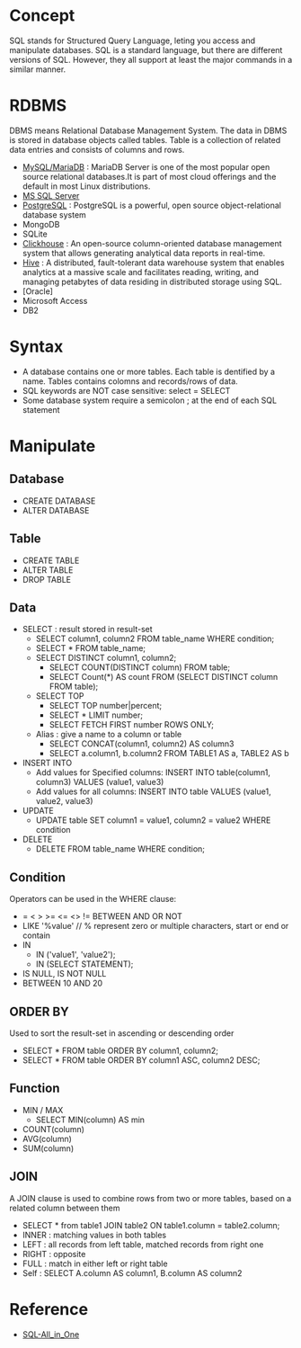 # Concept
SQL stands for Structured Query Language, leting you access and manipulate databases. SQL is a standard language, but there are different versions of SQL. However, they all support at least the major commands in a similar manner.

# RDBMS
DBMS means Relational Database Management System. The data in DBMS is stored in database objects called tables. Table is a collection of related data entries and consists of columns and rows.
- [MySQL/MariaDB](https://mariadb.org/) : MariaDB Server is one of the most popular open source relational databases.It is part of most cloud offerings and the default in most Linux distributions.
- [MS SQL Server]()
- [PostgreSQL](https://www.postgresql.org/) : PostgreSQL is a powerful, open source object-relational database system 
- MongoDB
- SQLite
- [Clickhouse](https://github.com/ClickHouse/ClickHouse) : An open-source column-oriented database management system that allows generating analytical data reports in real-time.
- [Hive](https://hive.apache.org/) : A distributed, fault-tolerant data warehouse system that enables analytics at a massive scale and facilitates reading, writing, and managing petabytes of data residing in distributed storage using SQL.
- [Oracle]
- Microsoft Access
- DB2

# Syntax
- A database contains one or more tables. Each table is dentified by a name. Tables contains colomns and records/rows of data.
- SQL keywords are NOT case sensitive: select = SELECT
- Some database system require a semicolon ; at the end of each SQL statement

# Manipulate
## Database
- CREATE DATABASE
- ALTER DATABASE

## Table
- CREATE TABLE
- ALTER TABLE
- DROP TABLE

## Data
- SELECT : result stored in result-set
  - SELECT column1, column2 FROM table_name WHERE condition;
  - SELECT * FROM table_name;
  - SELECT DISTINCT column1, column2;  
    - SELECT COUNT(DISTINCT column) FROM table;
    - SELECT Count(*) AS count FROM (SELECT DISTINCT column FROM table);
  - SELECT TOP 
    - SELECT TOP number|percent;
    - SELECT * LIMIT number;
    - SELECT FETCH FIRST number ROWS ONLY;
  - Alias : give a name to a column or table
    - SELECT CONCAT(column1, column2) AS column3
    - SELECT a.column1, b.column2 FROM TABLE1 AS a, TABLE2 AS b
- INSERT INTO
  - Add values for Specified columns: INSERT INTO table(column1, column3) VALUES (value1, value3)
  - Add values for all columns: INSERT INTO table VALUES (value1, value2, value3)
- UPDATE
  - UPDATE table SET column1 = value1, column2 = value2 WHERE condition
- DELETE
  - DELETE FROM table_name WHERE condition;

## Condition
Operators can be used in the WHERE clause:
- = < > >= <= <> != BETWEEN AND OR NOT 
- LIKE '%value'   // % represent zero or multiple characters, start or end or contain
- IN 
  - IN ('value1', 'value2'); 
  - IN (SELECT STATEMENT);
- IS NULL, IS NOT NULL
- BETWEEN 10 AND 20 

## ORDER BY
Used to sort the result-set in ascending or descending order
- SELECT * FROM table ORDER BY column1, column2;
- SELECT * FROM table ORDER BY column1 ASC, column2 DESC;

## Function
- MIN / MAX
  - SELECT MIN(column) AS min
- COUNT(column)
- AVG(column)
- SUM(column)

## JOIN
A JOIN clause is used to combine rows from two or more tables, based on a related column between them
- SELECT * from table1 JOIN table2 ON table1.column = table2.column;
- INNER : matching values in both tables
- LEFT : all records from left table, matched records from right one
- RIGHT : opposite
- FULL : match in either left or right table
- Self : SELECT A.column AS column1, B.column AS column2


# Reference
- [SQL-All_in_One](https://medium.com/@tanuurajput689/sql-cdc75a43563b)


